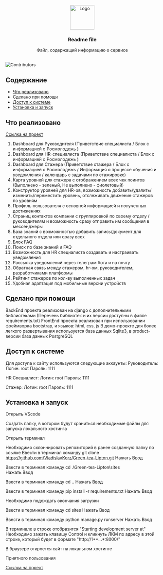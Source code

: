 <br/>
<p align="center">

<p align="center">
  <a href="https://github.com/VladislavKorz/Green-tea-Lipton">
    <img src="https://sun9-79.userapi.com/impg/O5ZAUMnI7j5wmsipnFJ3BCLI5uvzHfLSjHoCww/B58ZB2n_cEc.jpg?size=2048x2048&quality=96&sign=6320979adf8f8a5a882ff1bf84101e8f&type=album" alt="Logo" width="80" height="80">
  </a>

  <h3 align="center">Readme file
</h3>

  <p align="center">
    Файл, содержащий информацию о сервисе
    <br/>
    <br/>
  </p>
</p>

![Contributors](https://img.shields.io/github/contributors/VladislavKorz/Green-tea-Lipton?color=dark-green) 

## Содержание

* [Что реализовано](#about-the-project)
* [Сделано при помощи](#built-with)
* [Доступ к системе](#getting-started)
* [Установка и запуск](#prerequisites)

## Что реализовано
[Ссылка на проект](https://rm.qycode.ru)

1. Dashboard для Руководителя (Приветствие специалиста / Блок с информацией о Росмолодежь )
2. Dashboard для HR-специалиста (Приветствие специалиста / Блок с информацией о Росмолодежь )
3. Dashboard для Стажера (Приветствие стажера / Блок с информацией о Росмолодежь / Информация о процессе обучения и уведомления / календарь с задачами по стажировке)
4. Карта уровней для стажера с отображением всех чек поинтов (Выполнено - зеленый, Не выполнено - фиолетовый)
5. Конструктор уровней для HR-ов, возможность добавить/удалить/изменить/переместить уровень, отслеживать движение стажеров по уровням
6. Профиль пользователя с основной информацией и полученных достижениях
7. Страниц контактов компании с группировкой по своему отделу / руководителям и возможность сразу отправить им сообщения в мессенджеры
8. База знаний с возможностью добавить запись/документ для отдельного отдела или сразу всех
9. Блок FAQ
10. Поиск по базе знаний и FAQ
11. Возможность для HR специалиста создавать и настраивать уведомления
12. Рассылка уведомлений через телеграм бота и на почту
13. Обратная связь между стажером, hr-ом, руководителем, разработчиками платформы
14. Рейтинг стажеров по кол-ву выполненных задач
15. Удобная адаптация под мобильные версии устройств

## Сделано при помощи

BackEnd проекта реализован на django с дополнительными библиотеками (Перечень библиотек и их версии доступны в файле requirements.txt)
FrontEnd проекта реализован при использовании фреймворка bootstrap, и языков: html, css, js
В демо-проекте для более легкого развертывания используется база данных Sqlite3, в product-версии база данных PostgreSQL

## Доступ к системе


Для доступа к сайту используются следующие аккаунты: Руководитель: Логин: root Пароль: 1111

HR Специалист: Логин: root Пароль: 1111

Стажер: Логин: root Пароль: 1111

## Установка и запуск

Открыть VScode

Создать папку, в котором будут храниться необходимые файлы для запуска локального хостинга

Открыть терминал

Необходимо склоннировать репозиторий в ранее созданную папку по ссылке
Ввести в терминал команду
git clone https://github.com/VladislavKorz/Green-tea-Lipton.git
Нажать Ввод

Ввести в терминал команду
cd .\Green-tea-Lipton\sites\
Нажать Ввод

Ввести в терминал команду
cd ..
Нажать Ввод

Ввести в терминал команду
pip install -r requirements.txt
Нажать Ввод

Необходимо подождать окончания загрузки

Ввести в терминал команду 
cd sites
Нажать Ввод

Ввести в терминал команду 
python manage.py runserver
Нажать Ввод

В терминале в строке отобразится "Starting development server at"
Необходимо зажать клавишу Control и кликнуть ЛКМ по адресу в этой строке, который будет в формате "http://1**.*.*.*:8000/"

В браузере откроется сайт на локальном хостинге

Приятного пользования

[Ссылка на проект](https://rm.qycode.ru)



